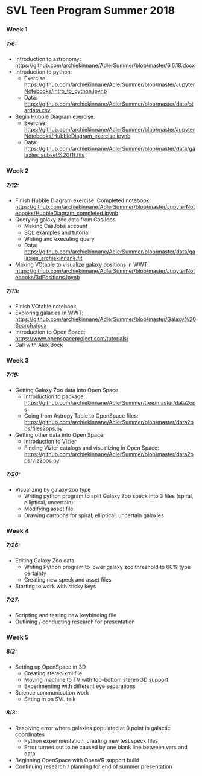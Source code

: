 # SVL Teen Program Summer 2018


### Week 1
##### 7/6:
* Introduction to astronomy: https://github.com/archiekinnane/AdlerSummer/blob/master/6.6.18.docx
* Introduction to python: 
   * Exercise: https://github.com/archiekinnane/AdlerSummer/blob/master/JupyterNotebooks/intro_to_python.ipynb
   * Data: https://github.com/archiekinnane/AdlerSummer/blob/master/data/stardata.csv
* Begin Hubble Diagram exercise: 
   * Exercise: https://github.com/archiekinnane/AdlerSummer/blob/master/JupyterNotebooks/HubbleDiagram_exercise.ipynb
   * Data: https://github.com/archiekinnane/AdlerSummer/blob/master/data/galaxies_subset%20(1).fits


### Week 2
##### 7/12: 
* Finish Hubble Diagram exercise. Completed notebook: https://github.com/archiekinnane/AdlerSummer/blob/master/JupyterNotebooks/HubbleDiagram_completed.ipynb
* Querying galaxy zoo data from CasJobs
   * Making CasJobs account
   * SQL examples and tutorial
   * Writing and executing query
   * Data: https://github.com/archiekinnane/AdlerSummer/blob/master/data/galaxies_archiekinnane.fit 
* Making VOtable to visualize galaxy positions in WWT: https://github.com/archiekinnane/AdlerSummer/blob/master/JupyterNotebooks/3dPositions.ipynb 
##### 7/13: 
* Finish VOtable notebook
* Exploring galaxies in WWT: https://github.com/archiekinnane/AdlerSummer/blob/master/Galaxy%20Search.docx 
* Introduction to Open Space: https://www.openspaceproject.com/tutorials/ 
* Call with Alex Bock


### Week 3
##### 7/19:
* Getting Galaxy Zoo data into Open Space
   * Introduction to package: https://github.com/archiekinnane/AdlerSummer/tree/master/data2ops 
   * Going from Astropy Table to OpenSpace files: https://github.com/archiekinnane/AdlerSummer/blob/master/data2ops/files2ops.py 
* Getting other data into Open Space
   * Introduction to Vizier
   * Finding Vizier catalogs and visualizing in Open Space: https://github.com/archiekinnane/AdlerSummer/blob/master/data2ops/viz2ops.py 
##### 7/20:
* Visualizing by galaxy zoo type  
   * Writing python program to split Galaxy Zoo speck into 3 files (spiral, elliptical, uncertain)
   * Modifying asset file
   * Drawing cartoons for spiral, elliptical, uncertain galaxies

### Week 4
##### 7/26:
* Editing Galaxy Zoo data
   * Writing Python program to lower galaxy zoo threshold to 60% type certainty
   * Creating new speck and asset files
* Starting to work with sticky keys
##### 7/27:
* Scripting and testing new keybinding file
* Outlining / conducting research for presentation

### Week 5
##### 8/2:
* Setting up OpenSpace in 3D
  * Creating stereo.xml file
  * Moving machine to TV with top-bottom stereo 3D support
  * Experimenting with different eye separations
* Science communication work
  * Sitting in on SVL talk
##### 8/3: 
* Resolving error where galaxies populated at 0 point in galactic coordinates
  * Python experimentation, creating new test speck files
  * Error turned out to be caused by one blank line between vars and data
* Beginning OpenSpace with OpenVR support build
* Continuing research / planning for end of summer presentation
